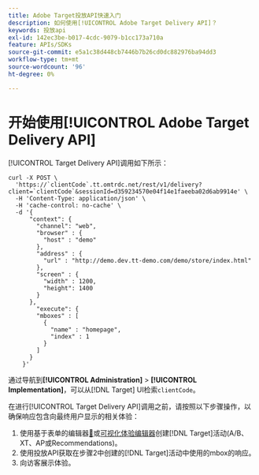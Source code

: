 ```yaml
---
title: Adobe Target投放API快速入门
description: 如何使用[!UICONTROL Adobe Target Delivery API]？
keywords: 投放api
exl-id: 142ec3be-b017-4cdc-9079-b1cc173a710a
feature: APIs/SDKs
source-git-commit: e5a1c38d448cb7446b7b26cd0dc882976ba94dd3
workflow-type: tm+mt
source-wordcount: '96'
ht-degree: 0%

---
```


# 开始使用[!UICONTROL Adobe Target Delivery API]

[!UICONTROL Target Delivery API]调用如下所示：

```
curl -X POST \
  'https://`clientCode`.tt.omtrdc.net/rest/v1/delivery?client=`clientCode`&sessionId=d359234570e04f14e1faeeba02d6ab9914e' \
  -H 'Content-Type: application/json' \
  -H 'cache-control: no-cache' \
  -d '{
      "context": {
        "channel": "web",
        "browser" : {
          "host" : "demo"
        },
        "address" : {
          "url" : "http://demo.dev.tt-demo.com/demo/store/index.html"
        },
        "screen" : {
          "width" : 1200,
          "height": 1400
        }
      },
        "execute": {
        "mboxes" : [
          {
            "name" : "homepage",
            "index" : 1
          }
        ]
      }
    }'
```

通过导航到&#x200B;**[!UICONTROL Administration]** > **[!UICONTROL Implementation]**，可以从[!DNL Target] UI检索`clientCode`。

在进行[!UICONTROL Target Delivery API]调用之前，请按照以下步骤操作，以确保响应包含向最终用户显示的相关体验：

1. 使用基于表单的编辑器[&#128279;](https://experienceleague.adobe.com/docs/target/using/experiences/form-experience-composer.html?lang=en)或[可视化体验编辑器](https://experienceleague.adobe.com/docs/target/using/experiences/vec/visual-experience-composer.html)创建[!DNL Target]活动(A/B、XT、AP或Recommendations)。
1. 使用投放API获取在步骤2中创建的[!DNL Target]活动中使用的mbox的响应。
1. 向访客展示体验。
